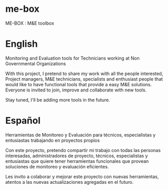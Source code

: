 # me-box
ME-BOX : M&E toolbox



English
=
Monitoring and Evaluation tools for Technicians working at Non Governmental Organizations

With this project, I pretend to share my work with all the people interested, Project managers, M&E technicians, specialists and enthusiast people that would like to have functional tools that provide a easy M&E solutions.
Everyone is invited to join, improve and collaborate with new tools.

Stay tuned, I'll be adding more tools in the future.



Español
=
Herramientas de Monitoreo y Evaluación para técnicos, especialistas y entusiastas trabajando en proyectos propios

Con este proyecto, pretendo compartir mi trabajo con todas las personas interesadas, administradores de proyecto, técnicos, especialistas y entusiastas que quiere tener herramientas funcionales que provean soluciones de monitoreo y evaluación eficientes.

Les invito a colaborar y mejorar este proyecto con nuevas herramientas, atentos a las nuevas actualizaciones agregadas en el futuro.
